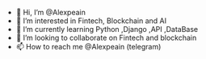 - 👋 Hi, I’m @Alexpeain
- 👀 I’m interested in Fintech, Blockchain and AI
- 🌱 I’m currently learning Python ,Django ,API ,DataBase
- 💞️ I’m looking to collaborate on Fintech and blockchain
- 📫 How to reach me @Alexpeain (telegram)

<!---
Alexpeain/Alexpeain is a ✨ special ✨ repository because its `README.md` (this file) appears on your GitHub profile.
You can click the Preview link to take a look at your changes.
--->
